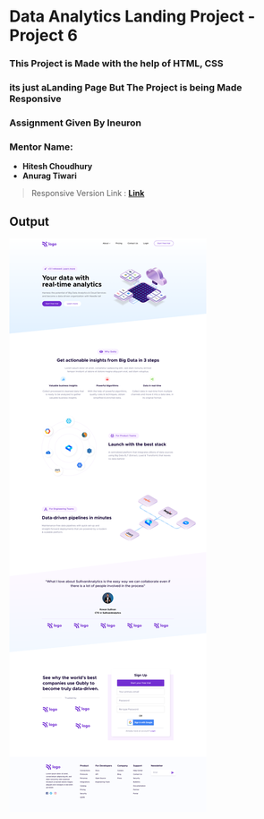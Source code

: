 # Data Analytics Landing Project - Project 6

### This Project is Made with the help of HTML, CSS
### its just aLanding Page But The Project is being Made Responsive
### Assignment Given By Ineuron 
### Mentor Name: 
- **Hitesh Choudhury**
- **Anurag Tiwari**

>Responsive Version Link : **[Link](https://data-analytics-landing-page-ineuron.netlify.app/)**  

## Output
![Project6](./Data%20Analytics%20Landing%20page.png)
